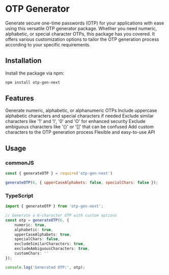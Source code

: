 # OTP Generator

Generate secure one-time passwords (OTP) for your applications with ease using this versatile OTP generator package. Whether you need numeric, alphabetic, or special character OTPs, this package has you covered. It offers various customization options to tailor the OTP generation process according to your specific requirements.

## Installation

Install the package via npm:

```bash
npm install otp-gen-next
```

## Features
Generate numeric, alphabetic, or alphanumeric OTPs
Include uppercase alphabetic characters and special characters if needed
Exclude similar characters like '1' and 'l', '0' and 'O' for enhanced security
Exclude ambiguous characters like '{}' or '[]' that can be confused
Add custom characters to the OTP generation process
Flexible and easy-to-use API

## Usage

### commonJS
```js
const { generateOTP } = require('otp-gen-next')

generateOTP(6, { upperCaseAlphabets: false, specialChars: false });

```
### TypeScript
```typescript
import { generateOTP } from 'otp-gen-next';

// Generate a 6-character OTP with custom options
const otp = generateOTP(6, { 
    numeric: true, 
    alphabetic: true, 
    upperCaseAlphabets: true, 
    specialChars: false, 
    excludeSimilarCharacters: true,
    excludeAmbiguousCharacters: true,
    customChars: ''
});

console.log('Generated OTP:', otp);

```